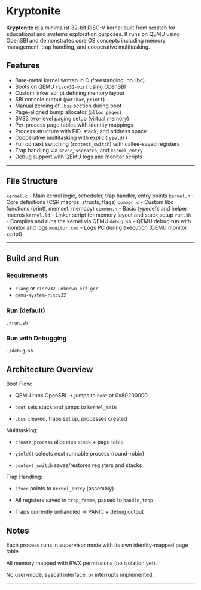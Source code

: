 # Kryptonite

**Kryptonite** is a minimalist 32-bit RISC-V kernel built from scratch for educational and systems exploration purposes. It runs on QEMU using OpenSBI and demonstrates core OS concepts including memory management, trap handling, and cooperative multitasking.

## Features

- Bare-metal kernel written in C (freestanding, no libc)
- Boots on QEMU `riscv32-virt` using OpenSBI
- Custom linker script defining memory layout
- SBI console output (`putchar`, `printf`)
- Manual zeroing of `.bss` section during boot
- Page-aligned bump allocator (`alloc_pages`)
- SV32 two-level paging setup (virtual memory)
- Per-process page tables with identity mappings
- Process structure with PID, stack, and address space
- Cooperative multitasking with explicit `yield()`
- Full context switching (`context_switch`) with callee-saved registers
- Trap handling via `stvec`, `sscratch`, and `kernel_entry`
- Debug support with QEMU logs and monitor scripts

---

## File Structure

`kernel.c` - Main kernel logic, scheduler, trap handler, entry points
`kernel.h` - Core definitions (CSR macros, structs, flags)
`common.c` - Custom libc functions (printf, memset, memcpy)
`common.h` - Basic typedefs and helper macros
`kernel.ld` - Linker script for memory layout and stack setup
`run.sh` - Compiles and runs the kernel via QEMU
`debug.sh` - QEMU debug run with monitor and logs
`monitor.cmd` - Logs PC during execution (QEMU monitor script)

---


## Build and Run

### Requirements
- `clang` or `riscv32-unknown-elf-gcc`
- `qemu-system-riscv32`

### Run (default)
```bash
./run.sh
```

### Run with Debugging
```bash
./debug.sh
```


## Architecture Overview

Boot Flow:

- QEMU runs OpenSBI → jumps to `boot` at 0x80200000

- `boot` sets stack and jumps to `kernel_main`

- `.bss` cleared, traps set up, processes created


Multitasking:

- `create_process` allocates stack + page table

- `yield()` selects next runnable process (round-robin)

- `context_switch` saves/restores registers and stacks

Trap Handling:

- `stvec` points to `kernel_entry` (assembly)

- All registers saved in `trap_frame`, passed to `handle_trap`

- Traps currently unhandled → PANIC + debug output

## Notes

Each process runs in supervisor mode with its own identity-mapped page table. 

All memory mapped with RWX permissions (no isolation yet). 

No user-mode, syscall interface, or interrupts implemented.

---



